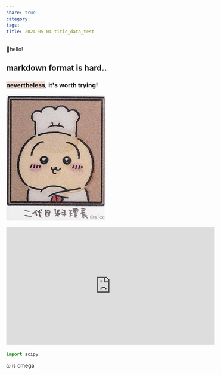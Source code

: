 ```yaml
---
share: true
category: 
tags: 
title: 2024-05-04-title_data_test
---
```


hello!
## markdown format is hard..
### <span style="background:rgba(163, 67, 31, 0.2)">nevertheless</span>, it's worth trying!

![IMG_2265](../images/IMG_2265.jpeg)

<iframe width="560" height="315" src="https://www.youtube-nocookie.com/embed/p8Z8NLxGW1E?si=kTfv5XJJv8n7xMt3" title="YouTube video player" frameborder="0" allow="accelerometer; autoplay; clipboard-write; encrypted-media; gyroscope; picture-in-picture; web-share" referrerpolicy="strict-origin-when-cross-origin" allowfullscreen></iframe>


```Python
import scipy

```

$\omega$  is omega

